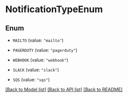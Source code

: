# NotificationTypeEnum

## Enum


* `MAILTO` (value: `"mailto"`)

* `PAGERDUTY` (value: `"pagerduty"`)

* `WEBHOOK` (value: `"webhook"`)

* `SLACK` (value: `"slack"`)

* `SQS` (value: `"sqs"`)


[[Back to Model list]](../README.md#documentation-for-models) [[Back to API list]](../README.md#documentation-for-api-endpoints) [[Back to README]](../README.md)



